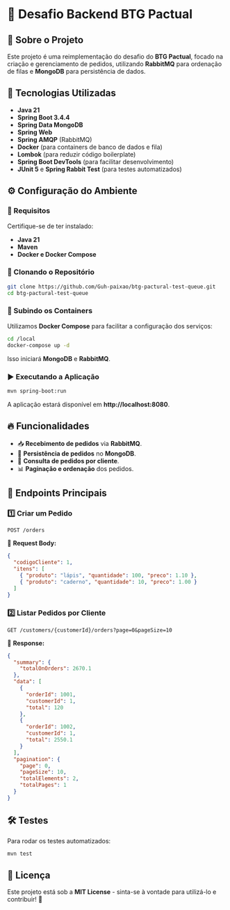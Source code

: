 # 🏦 Desafio Backend BTG Pactual

## 📌 Sobre o Projeto
Este projeto é uma reimplementação do desafio do **BTG Pactual**, focado na criação e gerenciamento de pedidos, utilizando **RabbitMQ** para ordenação de filas e **MongoDB** para persistência de dados.

## 🚀 Tecnologias Utilizadas
- **Java 21**
- **Spring Boot 3.4.4**
- **Spring Data MongoDB**
- **Spring Web**
- **Spring AMQP** (RabbitMQ)
- **Docker** (para containers de banco de dados e fila)
- **Lombok** (para reduzir código boilerplate)
- **Spring Boot DevTools** (para facilitar desenvolvimento)
- **JUnit 5** e **Spring Rabbit Test** (para testes automatizados)

## ⚙️ Configuração do Ambiente
### 🐳 Requisitos
Certifique-se de ter instalado:
- **Java 21**
- **Maven**
- **Docker e Docker Compose**

### 📂 Clonando o Repositório
```sh
git clone https://github.com/Guh-paixao/btg-pactural-test-queue.git
cd btg-pactural-test-queue
```

### 🔧 Subindo os Containers
Utilizamos **Docker Compose** para facilitar a configuração dos serviços:
```sh
cd /local
docker-compose up -d
```
Isso iniciará **MongoDB** e **RabbitMQ**.

### ▶️ Executando a Aplicação
```sh
mvn spring-boot:run
```
A aplicação estará disponível em **http://localhost:8080**.

## 🔥 Funcionalidades
- 📥 **Recebimento de pedidos** via **RabbitMQ**.
- 📄 **Persistência de pedidos** no **MongoDB**.
- 📌 **Consulta de pedidos por cliente**.
- 📊 **Paginação e ordenação** dos pedidos.

## 📡 Endpoints Principais
### 1️⃣ Criar um Pedido
```http
POST /orders
```
📌 **Request Body:**
```json
{
  "codigoCliente": 1,
  "itens": [
    { "produto": "lápis", "quantidade": 100, "preco": 1.10 },
    { "produto": "caderno", "quantidade": 10, "preco": 1.00 }
  ]
}
```

### 2️⃣ Listar Pedidos por Cliente
```http
GET /customers/{customerId}/orders?page=0&pageSize=10
```
📌 **Response:**
```json
{
  "summary": {
    "totalOnOrders": 2670.1
  },
  "data": [
    {
      "orderId": 1001,
      "customerId": 1,
      "total": 120
    },
    {
      "orderId": 1002,
      "customerId": 1,
      "total": 2550.1
    }
  ],
  "pagination": {
    "page": 0,
    "pageSize": 10,
    "totalElements": 2,
    "totalPages": 1
  }
}
```

## 🛠 Testes
Para rodar os testes automatizados:
```sh
mvn test
```

## 📄 Licença
Este projeto está sob a **MIT License** - sinta-se à vontade para utilizá-lo e contribuir! 🚀